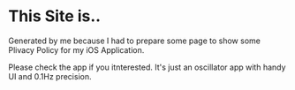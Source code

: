 # This Site is..

Generated by me because I had to prepare some page to show some Plivacy Policy for my iOS Application.

Please check the app if you itnterested. It's just an oscillator app with handy UI and 0.1Hz precision.

